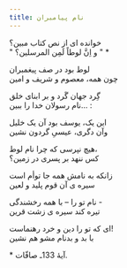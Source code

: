 ```yaml
---
title: نام پیامبران
---
```


خوانده ای از نص کتاب مبین؟  
" و اِنَّ لوطاً لَمِن المرسلین؟ " *

لوط بود در صف پیغمبران  
چون همه، معصوم و شریف و امین  

گِرد جهان گَرد و بر ابنای خلق  
نام رسولان خدا را ببین... :  

این یک، یوسف بود آن یک خلیل  
وآن دگری، عیسیِ گردون نشین  

هیچ نپرسی که چرا نام لوط،  
کس ننهد بر پسری در زمین؟  

زانکه به نامش همه جا توأم است  
سیره ی آن قوم پلید و لعین  

نام تو را – با همه رخشندگی -  
تیره کند سیره ی زشت قرین  

ای که تو را دین و خرد رهنماست!  
با بد و بدنام مشو هم نشین  


&ast; آیۀ 133ـ صافّات.
